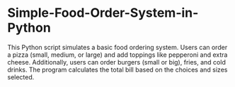 # Simple-Food-Order-System-in-Python
This Python script simulates a basic food ordering system. Users can order a pizza (small, medium, or large) and add toppings like pepperoni and extra cheese. Additionally, users can order burgers (small or big), fries, and cold drinks. The program calculates the total bill based on the choices and sizes selected. 

